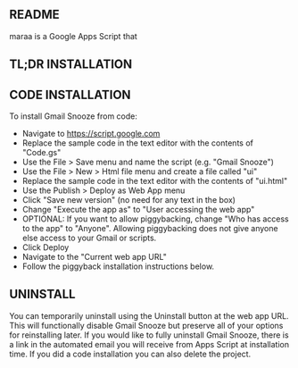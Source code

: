 README
------

maraa is a Google Apps Script that


TL;DR INSTALLATION
------------------



CODE INSTALLATION
-----------------
To install Gmail Snooze from code:

 * Navigate to https://script.google.com
 * Replace the sample code in the text editor with the contents of "Code.gs"
 * Use the File > Save menu and name the script (e.g. "Gmail Snooze")
 * Use the File > New > Html file menu and create a file called "ui"
 * Replace the sample code in the text editor with the contents of "ui.html"
 * Use the Publish > Deploy as Web App menu
 * Click "Save new version" (no need for any text in the box)
 * Change "Execute the app as" to "User accessing the web app"
 * OPTIONAL: If you want to allow piggybacking, change "Who has access to the
   app" to "Anyone". Allowing piggybacking does not give anyone else access to
   your Gmail or scripts.
 * Click Deploy
 * Navigate to the "Current web app URL"
 * Follow the piggyback installation instructions below.

UNINSTALL
---------
You can temporarily uninstall using the Uninstall button at the web app URL.
This will functionally disable Gmail Snooze but preserve all of your options
for reinstalling later. If you would like to fully uninstall Gmail Snooze,
there is a link in the automated email you will receive from Apps Script
at installation time. If you did a code installation you can also delete
the project.
